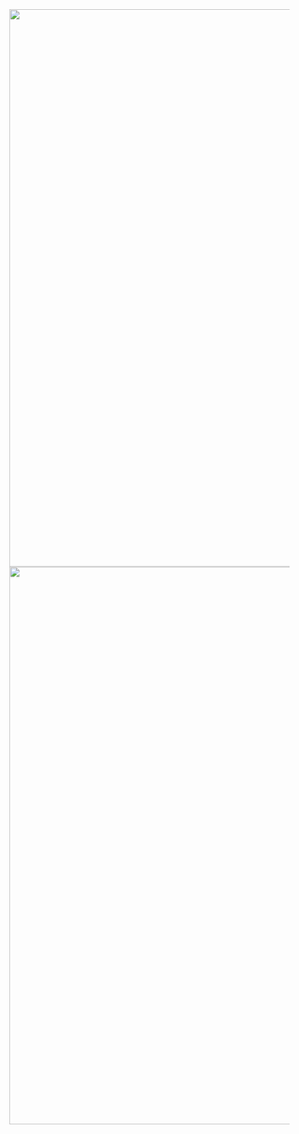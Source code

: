 <img src="https://github.com/user-attachments/assets/aca5eba0-3052-4b28-8dfb-15fcd5bdf9e1" width="1000">

<img src="https://github.com/user-attachments/assets/127c0c32-83d6-48a9-9d88-b84d7a947be9" width="1000">

